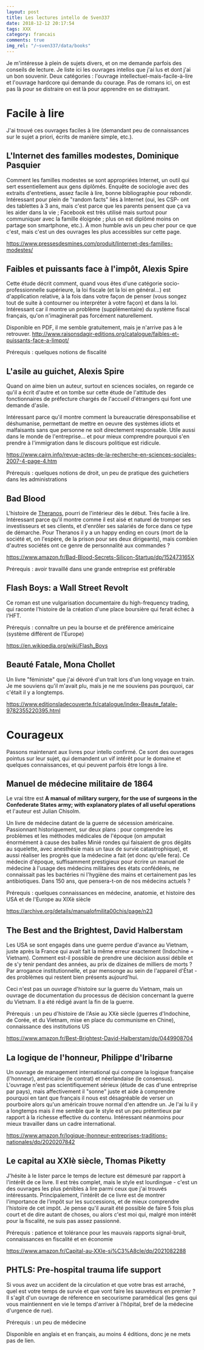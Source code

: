```yaml
---
layout: post
title: Les lectures intello de Sven337
date: 2018-12-12 20:17:54
tags: XXX
category: francais
comments: true
img_rel: "/~sven337/data/books"
---
```


Je m'intéresse à plein de sujets divers, et on me demande parfois des conseils de lecture. Je liste ici les ouvrages intellos que j'ai lus et dont j'ai un bon souvenir. Deux catégories : l'ouvrage intellectuel-mais-facile-à-lire et l'ouvrage hardcore qui demande du courage. Pas de romans ici, on est pas là pour se distraire on est là pour apprendre en se distrayant.

# Facile à lire

J'ai trouvé ces ouvrages faciles à lire (demandant peu de connaissances sur le sujet a priori, écrits de manière simple, etc.). 

## L'Internet des familles modestes, Dominique Pasquier

Comment les familles modestes se sont appropriées Internet, un outil qui sert essentiellement aux gens diplômés. Enquête de sociologie avec des extraits d'entretiens, assez facile à lire, bonne bibliographie pour rebondir. 
Intéressant pour plein de "random facts" liés à Internet (oui, les CSP- ont des tablettes à 3 ans, mais c'est parce que les parents pensent que ça va les aider dans la vie ; Facebook est très utilisé mais surtout pour communiquer avec la famille éloignée ; plus on est diplômé moins on partage son smartphone, etc.).
À mon humble avis un peu cher pour ce que c'est, mais c'est un des ouvrages les plus accessibles sur cette page.

<https://www.pressesdesmines.com/produit/linternet-des-familles-modestes/>

## **Faibles et puissants face à l'impôt**, Alexis Spire

Cette étude décrit comment, quand vous êtes d'une catégorie socio-professionnelle supérieure, la loi fiscale (et la loi en général...) est d'application relative, à la fois dans votre façon de penser (vous songez tout de suite à contourner ou interpréter à votre façon) et dans la loi.
Intéressant car il montre un problème (supplémentaire) du système fiscal français, qu'on n'imaginerait pas forcément naturellement.

Disponible en PDF, il me semble gratuitement, mais je n'arrive pas à le retrouver.
<http://www.raisonsdagir-editions.org/catalogue/faibles-et-puissants-face-a-limpot/>

Prérequis : quelques notions de fiscalité

## **L'asile au guichet**, Alexis Spire
Quand on aime bien un auteur, surtout en sciences sociales, on regarde ce qu'il a écrit d'autre et on tombe sur cette étude de l'attitude des fonctionnaires de préfecture chargés de l'accueil d'étrangers qui font une demande d'asile.

Intéressant parce qu'il montre comment la bureaucratie déresponsabilise et déshumanise, permettant de mettre en oeuvre des systèmes idiots et malfaisants sans que personne ne soit directement responsable. Utile aussi dans le monde de l'entreprise... et pour mieux comprendre pourquoi s'en prendre à l'immigration dans le discours politique est ridicule.

<https://www.cairn.info/revue-actes-de-la-recherche-en-sciences-sociales-2007-4-page-4.htm>

Prérequis : quelques notions de droit, un peu de pratique des guichetiers dans les administrations

## Bad Blood

L'histoire de [Theranos](https://en.wikipedia.org/wiki/Theranos), pourri de l'intérieur dès le début. Très facile à lire.
Intéressant parce qu'il montre comme il est aisé et naturel de tromper ses investisseurs et ses clients, et d'enrôler ses salariés de force dans ce type de démarche. Pour Theranos il y a un happy ending en cours (mort de la société et, on l'espère, de la prison pour ses deux dirigeants), mais combien d'autres sociétés ont ce genre de personnalité aux commandes ?

<https://www.amazon.fr/Bad-Blood-Secrets-Silicon-Startup/dp/152473165X>

Prérequis : avoir travaillé dans une grande entreprise est préférable

## Flash Boys: a Wall Street Revolt

Ce roman est une vulgarisation documentaire du high-frequency trading, qui raconte l'histoire de la création d'une place boursière qui ferait échec à l'HFT. 

Prérequis : connaître un peu la bourse et de préférence américaine (système différent de l'Europe)

<https://en.wikipedia.org/wiki/Flash_Boys>

## Beauté Fatale, Mona Chollet

Un livre "féministe" que j'ai dévoré d'un trait lors d'un long voyage en train. Je me souviens qu'il m'avait plu, mais je ne me souviens pas pourquoi, car c'était il y a longtemps.

<https://www.editionsladecouverte.fr/catalogue/index-Beaute_fatale-9782355220395.html>

# Courageux

Passons maintenant aux livres pour intello confirmé. Ce sont des ouvrages pointus sur leur sujet, qui demandent un vif intérêt pour le domaine et quelques connaissances, et qui peuvent parfois être longs à lire.

## Manuel de médecine militaire de 1864

Le vrai titre est **A manual of military surgery, for the use of surgeons in the Confederate States army; with explanatory plates of all useful operations** et l'auteur est Julian Chisolm.

Un livre de médecine datant de la guerre de sécession américaine. Passionnant historiquement, sur deux plans : pour comprendre les problèmes et les méthodes médicales de l'époque (on amputait énormément à cause des balles Minié rondes qui faisaient de gros dégâts au squelette, avec anesthésie mais un taux de survie catastrophique), et aussi réaliser les progrès que la médecine a fait (et donc qu'elle fera). Ce médecin d'époque, suffisamment prestigieux pour écrire un manuel de médecine à l'usage des médecins militaires des états confédérés, ne connaissait pas les bactéries ni l'hygiène des mains et certainement pas les antibiotiques. Dans 150 ans, que pensera-t-on de nos médecins actuels ?

Prérequis : quelques connaissances en médecine, anatomie, et histoire des USA et de l'Europe au XIXè siècle

<https://archive.org/details/manualofmilita00chis/page/n23>

## The Best and the Brightest, David Halberstam 

Les USA se sont engagés dans une guerre perdue d'avance au Vietnam, juste après la France qui avait fait la même erreur exactement (Indochine = Vietnam). Comment est-il possible de prendre une décision aussi débile et de s'y tenir pendant des années, au prix de dizaines de milliers de morts ?
Par arrogance institutionnelle, et par mensonge au sein de l'appareil d'État - des problèmes qui restent bien présents aujourd'hui.

Ceci n'est pas un ouvrage d'histoire sur la guerre du Vietnam, mais un ouvrage de documentation du processus de décision concernant la guerre du Vietnam. Il a été rédigé avant la fin de la guerre.

Prérequis : un peu d'histoire de l'Asie au XXè siècle (guerres d'Indochine, de Corée, et du Vietnam, mise en place du communisme en Chine), connaissance des institutions US

<https://www.amazon.fr/Best-Brightest-David-Halberstam/dp/0449908704>
## La logique de l'honneur, Philippe d'Iribarne

Un ouvrage de management international qui compare la logique française (l'honneur), américaine (le contrat) et néerlandaise (le consensus). L'ouvrage n'est pas scientifiquement sérieux (étude de cas d'une entreprise par pays), mais affectivement il "sonne" juste et aide à comprendre pourquoi en tant que français il nous est désagréable de verser un pourboire alors qu'un américain trouve normal d'en attendre un.
Je l'ai lu il y a longtemps mais il me semble que le style est un peu prétentieux par rapport à la richesse effective du contenu. Intéressant néanmoins pour mieux travailler dans un cadre international.

<https://www.amazon.fr/logique-lhonneur-entreprises-traditions-nationales/dp/2020207842>

## Le capital au XXIè siècle, Thomas Piketty 

J'hésite à le lister parce le temps de lecture est démesuré par rapport à l'intérêt de ce livre. Il est très complet, mais le style est lourdingue - c'est un des ouvrages les plus pénibles à lire parmi ceux que j'ai trouvés intéressants. Principalement, l'intérêt de ce livre est de montrer l'importance de l'impôt sur les successions, et de mieux comprendre l'histoire de cet impôt.
Je pense qu'il aurait été possible de faire 5 fois plus court et de dire autant de choses, ou alors c'est moi qui, malgré mon intérêt pour la fiscalité, ne suis pas assez passionné. 

Prérequis : patience et tolérance pour les mauvais rapports signal-bruit, connaissances en fiscalité et en économie

<https://www.amazon.fr/Capital-au-XXIe-si%C3%A8cle/dp/2021082288>

## PHTLS: Pre-hospital trauma life support

Si vous avez un accident de la circulation et que votre bras est arraché, quel est votre temps de survie et que vont faire les sauveteurs en premier ?
Il s'agit d'un ouvrage de réference en secourisme paramédical (les gens qui vous maintiennent en vie le temps d'arriver à l'hôpital, bref de la médecine d'urgence de rue).

Prérequis : un peu de médecine

Disponible en anglais et en français, au moins 4 éditions, donc je ne mets pas de lien.


